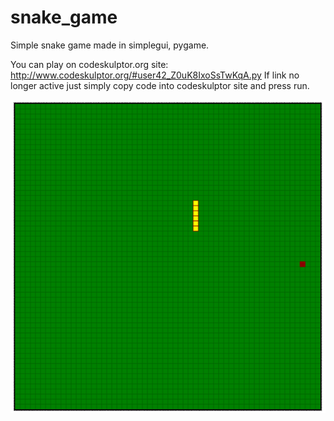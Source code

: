 # snake_game
Simple snake game made in simplegui, pygame.

You can play on codeskulptor.org site: http://www.codeskulptor.org/#user42_Z0uK8IxoSsTwKqA.py
If link no longer active just simply copy code into codeskulptor site and press run.

![alt tag](https://github.com/fryderykg/snake_game/blob/master/snake.png)
